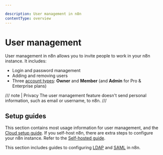 ```yaml
---

description: User management in n8n
contentType: overview
---
```


# User management

User management in n8n allows you to invite people to work in your n8n instance. It includes:

* Login and password management
* Adding and removing users
* Three [account types](/user-management/account-types.md): **Owner** and **Member** (and **Admin** for Pro & Enterprise plans)

/// note | Privacy
The user management feature doesn't send personal information, such as email or username, to n8n.
///
## Setup guides
<!-- vale off -->
This section contains most usage information for user management, and the [Cloud setup guide](/user-management/cloud-setup.md). If you self-host n8n, there are extra steps to configure your n8n instance. Refer to the [Self-hosted guide](/hosting/configuration/user-management-self-hosted.md).
<!-- vale on -->
This section includes guides to configuring [LDAP](/user-management/ldap.md) and [SAML](/user-management/saml/index.md) in n8n.
